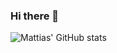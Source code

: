 ### Hi there 👋

![Mattias' GitHub stats](https://github-readme-stats.vercel.app/api?username=mattiasxu&hide=stars,issues&theme=tokyonight)

<!--
**MattiasXu/MattiasXu** is a ✨ _special_ ✨ repository because its `README.md` (this file) appears on your GitHub profile.

Here are some ideas to get you started:

- 🔭 I’m currently working on ...
- 🌱 I’m currently learning ...
- 👯 I’m looking to collaborate on ...
- 🤔 I’m looking for help with ...
- 💬 Ask me about ...
- 📫 How to reach me: ...
- 😄 Pronouns: ...
- ⚡ Fun fact: ...
-->
